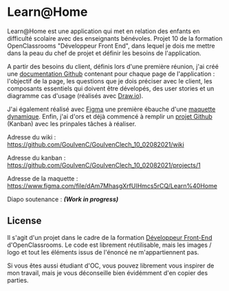 # Learn@Home

Learn@Home est une application qui met en relation des enfants en difficulté scolaire avec des enseignants bénévoles. Projet 10 de la formation OpenClassrooms "Développeur Front End", dans lequel je dois me mettre dans la peau du chef de projet et définir les besoins de l'application.

A partir des besoins du client, définis lors d'une première réunion, j'ai créé une [documentation Github]() contenant pour chaque page de l'application : l'objectif de la page, les questions que je dois préciser avec le client, les composants essentiels qui doivent être dévelopés, des user stories et un diagramme cas d'usage (réalisés avec [Draw.io](https://app.diagrams.net/)).

J'ai également réalisé avec [Figma](https://www.figma.com/) une première ébauche d'une [maquette dynamique](ttps://www.figma.com/file/dAm7MhasgXrfUIHmcs5rCQ/Learn%40Home). Enfin, j'ai d'ors et déjà commencé à remplir un [projet Github](https://github.com/GoulvenC/GoulvenClech_10_02082021/projects/1) (Kanban) avec les prinpales tâches à réaliser.

Adresse du wiki : https://github.com/GoulvenC/GoulvenClech_10_02082021/wiki

Adresse du kanban : https://github.com/GoulvenC/GoulvenClech_10_02082021/projects/1

Adresse de la maquette : https://www.figma.com/file/dAm7MhasgXrfUIHmcs5rCQ/Learn%40Home

Diapo soutenance : ***(Work in progress)***

## License 

Il s'agit d'un projet dans le cadre de la formation [Développeur Front-End](https://openclassrooms.com/fr/paths/314-developpeur-front-end) d'OpenClassrooms. Le code est librement réutilisable, mais les images / logo et tout les éléments issus de l'énoncé ne m'appartiennent pas.

Si vous êtes aussi étudiant d'OC, vous pouvez librement vous inspirer de mon travail, mais je vous déconseille bien évidémment d'en copier des parties.
